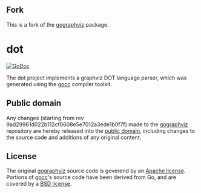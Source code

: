 ## Fork

This is a fork of the [gographviz] package.

# dot

[![GoDoc](https://godoc.org/github.com/mewfork/dot?status.svg)](https://godoc.org/github.com/mewfork/dot)

The dot project implements a graphviz DOT language parser, which was generated using the [gocc] compiler toolkit.

## Public domain

Any changes (starting from rev 9ad29961d022b112cf0608e5e7012a3ede1b0f7f) made to the [gographviz] repository are hereby released into the [public domain], including changes to the source code and additions of any original content.

[public domain]: https://creativecommons.org/publicdomain/zero/1.0/

## License

The original [gographviz] source code is goverend by an [Apache license](LICENSE). Portions of [gocc]'s source code have been derived from Go, and are covered by a [BSD license](http://golang.org/LICENSE).

[gographviz]: https://code.google.com/p/gographviz/
[gocc]: https://code.google.com/p/gocc/
